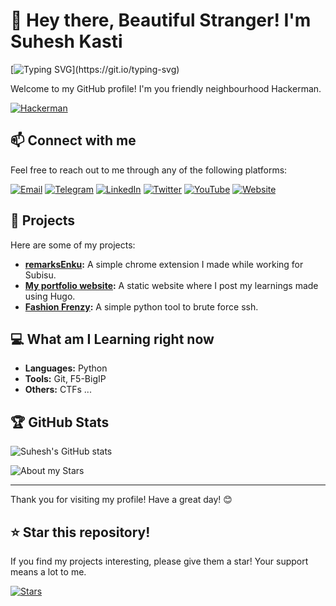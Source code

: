# 👋 Hey there, Beautiful Stranger! I'm Suhesh Kasti

[![Typing SVG](https://readme-typing-svg.herokuapp.com?color=%2336BCF7&lines=Cyber+Security;Ethical+Hacking;Learn+More..)](https://git.io/typing-svg)

Welcome to my GitHub profile! I'm you friendly neighbourhood Hackerman.

[![Hackerman](https://tenor.com/view/hacker-hackerman-kung-fury-gif-7953536)](https://suhesh.com.np)

## 📫 Connect with me

Feel free to reach out to me through any of the following platforms:

[![Email](https://img.shields.io/badge/Email-D14836?style=for-the-badge&logo=gmail&logoColor=white)](mailto:kastisuhesh1@gmail.com)
[![Telegram](https://img.shields.io/badge/Telegram-2CA5E0?style=for-the-badge&logo=telegram&logoColor=white)](https://t.me/suheshkasti)
[![LinkedIn](https://img.shields.io/badge/LinkedIn-0A66C2?style=for-the-badge&logo=linkedin&logoColor=white)](https://linkedin.com/in/suheshkasti)
[![Twitter](https://img.shields.io/badge/Twitter-1DA1F2?style=for-the-badge&logo=twitter&logoColor=white)](https://twitter.com/Kasti-Suhesh)
[![YouTube](https://img.shields.io/badge/YouTube-FF0000?style=for-the-badge&logo=youtube&logoColor=white)](https://www.youtube.com/@schizo...)
[![Website](https://img.shields.io/badge/Website-4285F4?style=for-the-badge&logo=google-chrome&logoColor=white)](https://suhesh.com.np/)

## 🌟 Projects

Here are some of my projects:

- **[remarksEnku](https://github.com/Suhesh-Kasti/remarksEnku):** A simple chrome extension I made while working for Subisu.
- **[My portfolio website](https://suhesh.com.np):** A static website where I post my learnings made using Hugo.
- **[Fashion Frenzy](https://github.com/Suhesh-Kasti/ssh-brute):** A simple python tool to brute force ssh.

## 💻 What am I Learning right now

- **Languages:** Python 
- **Tools:** Git, F5-BigIP
- **Others:** CTFs ...

## 🏆 GitHub Stats

![Suhesh's GitHub stats](https://github-readme-stats.vercel.app/api?username=Suhesh-Kasti&show_icons=true&theme=radical)

![About my Stars](https://www.npr.org/2023/05/30/1178378575/no-till-farming-legend-reddit-hero-honest-work)

--- 

Thank you for visiting my profile! Have a great day! 😊

## ⭐ Star this repository!

If you find my projects interesting, please give them a star! Your support means a lot to me.

[![Stars](https://img.shields.io/github/stars/Suhesh-Kasti/suhesh-kasti?style=social)](https://github.com/Suhesh-Kasti)
